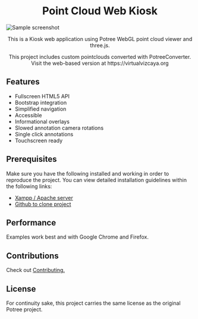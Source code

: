 <h1 align="center">Point Cloud Web Kiosk</h1>

![Sample screenshot](https://raw.githubusercontent.com/VizcayaMuseum/kiosk/master/assets/img/readme-pic.PNG "Screenshot")

<p align="center">This is a Kiosk web application using Potree WebGL point cloud viewer and three.js.</p>
<p align="center">This project includes custom pointclouds converted with PotreeConverter. Visit the web-based version at https://virtualvizcaya.org</p>

## Features
* Fullscreen HTML5 API
* Bootstrap integration
* Simplified navigation
* Accessible
* Informational overlays
* Slowed annotation camera rotations
* Single click annotations
* Touchscreen ready

## Prerequisites
Make sure you have the following installed and working in order to reproduce the project. You can view detailed installation guidelines within the following links:
* [Xampp / Apache server](https://www.apachefriends.org/index.html)
* [Github to clone project](https://git-scm.com/downloads)

## Performance
Examples work best and with Google Chrome and Firefox.

## Contributions
Check out [Contributing.](CONTRIBUTING.md)

## License
For continuity sake, this project carries the same license as the original Potree project.
